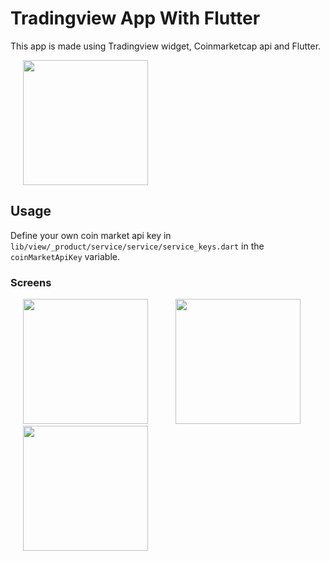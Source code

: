 # Tradingview App With Flutter

This app is made using Tradingview widget, Coinmarketcap api and Flutter.

<img src="https://github.com/suleymangunes/TradingView-app/assets/62201710/b3bcb19d-6c1d-4c10-8780-3d0333cebaf8" width=200 hspace=20>

## Usage

Define your own coin market api key in `lib/view/_product/service/service/service_keys.dart` in the `coinMarketApiKey` variable.

### Screens

<img src="https://github.com/suleymangunes/TradingView-app/assets/62201710/d83c147b-01e1-40ba-96f6-cd101cbfb939" width=200 hspace=20>

<img src="https://github.com/suleymangunes/TradingView-app/assets/62201710/49056965-9273-4ee0-8809-74a0578da571" width=200 hspace=20>

<img src="https://github.com/suleymangunes/TradingView-app/assets/62201710/558f77a9-cf57-48f3-9ff2-b98b51aa40b1" width=200 hspace=20>

